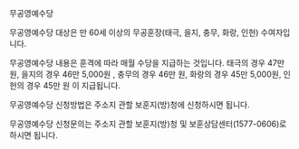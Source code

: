 무공영예수당

무공영예수당 대상은 만 60세 이상의 무공훈장(태극, 을지, 충무, 화랑, 인헌) 수여자입니다.

무공영예수당 내용은 훈격에 따라 매월 수당을 지급하는 것입니다.
태극의 경우 47만 원, 을지의 경우 46만 5,000원 , 충무의 경우 46만 원, 화랑의 경우 45만 5,000원, 인헌의 경우 45만 원 이 지급됩니다.

무공영예수당 신청방법은 주소지 관할 보훈지(방)청에 신청하시면 됩니다.

무공영예수당 신청문의는 주소지 관할 보훈지(방)청 및 보훈상담센터(1577-0606)로 하시면 됩니다.